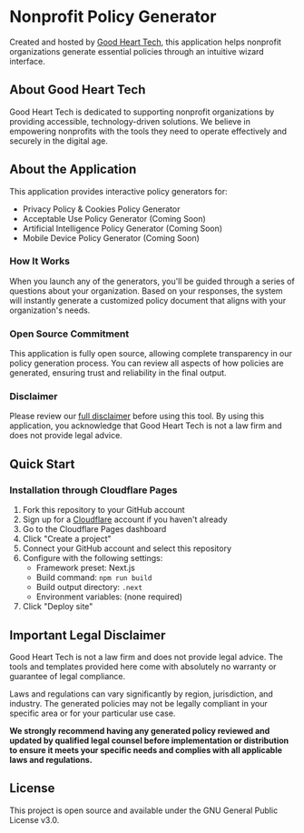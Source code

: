 # Nonprofit Policy Generator

Created and hosted by [Good Heart Tech](https://goodheart.tech), this application helps nonprofit organizations generate essential policies through an intuitive wizard interface.

## About Good Heart Tech

Good Heart Tech is dedicated to supporting nonprofit organizations by providing accessible, technology-driven solutions. We believe in empowering nonprofits with the tools they need to operate effectively and securely in the digital age.

## About the Application

This application provides interactive policy generators for:

- Privacy Policy & Cookies Policy Generator
- Acceptable Use Policy Generator (Coming Soon)
- Artificial Intelligence Policy Generator (Coming Soon)
- Mobile Device Policy Generator (Coming Soon)

### How It Works

When you launch any of the generators, you'll be guided through a series of questions about your organization. Based on your responses, the system will instantly generate a customized policy document that aligns with your organization's needs.

### Open Source Commitment

This application is fully open source, allowing complete transparency in our policy generation process. You can review all aspects of how policies are generated, ensuring trust and reliability in the final output.

### Disclaimer

Please review our [full disclaimer](disclaimer.html) before using this tool. By using this application, you acknowledge that Good Heart Tech is not a law firm and does not provide legal advice.

## Quick Start

### Installation through Cloudflare Pages

1. Fork this repository to your GitHub account
2. Sign up for a [Cloudflare](https://cloudflare.com) account if you haven't already
3. Go to the Cloudflare Pages dashboard
4. Click "Create a project"
5. Connect your GitHub account and select this repository
6. Configure with the following settings:
   - Framework preset: Next.js
   - Build command: `npm run build`
   - Build output directory: `.next`
   - Environment variables: (none required)
7. Click "Deploy site"

## Important Legal Disclaimer

Good Heart Tech is not a law firm and does not provide legal advice. The tools and templates provided here come with absolutely no warranty or guarantee of legal compliance.

Laws and regulations can vary significantly by region, jurisdiction, and industry. The generated policies may not be legally compliant in your specific area or for your particular use case.

**We strongly recommend having any generated policy reviewed and updated by qualified legal counsel before implementation or distribution to ensure it meets your specific needs and complies with all applicable laws and regulations.**

## License

This project is open source and available under the GNU General Public License v3.0. 